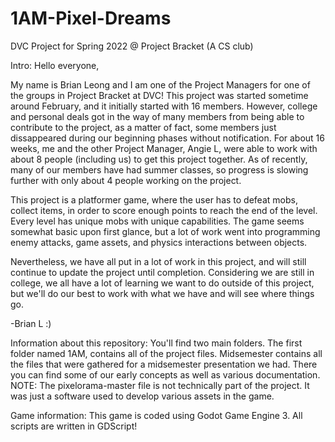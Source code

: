 # 1AM-Pixel-Dreams
DVC Project for Spring 2022 @ Project Bracket (A CS club)

Intro:
Hello everyone, 

My name is Brian Leong and I am one of the Project Managers for one of the groups in Project Bracket at DVC!
This project was started sometime around February, and it initially started with 16 members.
However, college and personal deals got in the way of many members from being able to contribute
to the project, as a matter of fact, some members just dissappeared during our beginning phases without notification.
For about 16 weeks, me and the other Project Manager, Angie L, were able to work with about 8 people (including us) 
to get this project together.
As of recently, many of our members have had summer classes, so progress is slowing further with only about
4 people working on the project.

This project is a platformer game, where the user has to defeat mobs, collect items, in order to score enough 
points to reach the end of the level. Every level has unique mobs with unique capabilities. The game seems somewhat
basic upon first glance, but a lot of work went into programming enemy attacks, game assets, and 
physics interactions between objects. 

Nevertheless, we have all put in a lot of work in this project, and will still continue to update the project until 
completion. Considering we are still in college, we all have a lot of learning we want to do outside of this project,
but we'll do our best to work with what we have and will see where things go.

-Brian L :)

Information about this repository:
You'll find two main folders. The first folder named 1AM, contains all of the project files. Midsemester contains all
the files that were gathered for a midsemester presentation we had. There you can find some of our early concepts
as well as various documentation.
NOTE: The pixelorama-master file is not technically part of the project. It was just a software used to develop
various assets in the game.

Game information:
This game is coded using Godot Game Engine 3. All scripts are written in GDScript!

